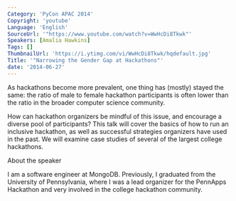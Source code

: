 ```yaml
---
Category: 'PyCon APAC 2014'
Copyright: 'youtube'
Language: 'English'
SourceUrl: '"https://www.youtube.com/watch?v=WwHcDi8Tkwk"'
Speakers: [Amalia Hawkins]
Tags: []
ThumbnailUrl: 'https://i.ytimg.com/vi/WwHcDi8Tkwk/hqdefault.jpg'
Title: '"Narrowing the Gender Gap at Hackathons"'
date: '2014-06-27'
---
```

As hackathons become more prevalent, one thing has (mostly) stayed the same: the ratio of male to female hackathon participants is often lower than the ratio in the broader computer science community. 

How can hackathon organizers be mindful of this issue, and encourage a diverse pool of participants? This talk will cover the basics of how to run an inclusive hackathon, as well as successful strategies organizers have used in the past. We will examine case studies of several of the largest college hackathons.


About the speaker

I am a software engineer at MongoDB. Previously, I graduated from the University of Pennsylvania, where I was a lead organizer for the PennApps Hackathon and very involved in the college hackathon community.